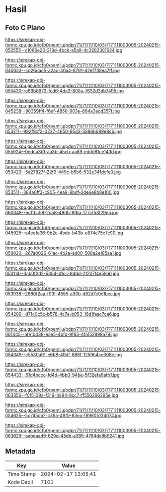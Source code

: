 # Hasil

## Foto C Plano

https://sirekap-obj-formc.kpu.go.id/cfb0/pemilu/pdpr/71/71/11/10/03/7171111003005-20240215-052555--c1066e23-218d-4bcb-a5a9-4c3282381624.jpg

https://sirekap-obj-formc.kpu.go.id/cfb0/pemilu/pdpr/71/71/11/10/03/7171111003005-20240215-045033--cd26dac5-a2ac-40a4-8791-d2ef738ea7ff.jpg

https://sirekap-obj-formc.kpu.go.id/cfb0/pemilu/pdpr/71/71/11/10/03/7171111003005-20240215-055430--e89b8673-fcd6-4da3-800a-7632d3db7495.jpg

https://sirekap-obj-formc.kpu.go.id/cfb0/pemilu/pdpr/71/71/11/10/03/7171111003005-20240215-045238--90359ff4-f6ef-4850-903e-684a3acd357f.jpg

https://sirekap-obj-formc.kpu.go.id/cfb0/pemilu/pdpr/71/71/11/10/03/7171111003005-20240215-053211--992f9cf2-0227-4650-95d3-5886b689e8c6.jpg

https://sirekap-obj-formc.kpu.go.id/cfb0/pemilu/pdpr/71/71/11/10/03/7171111003005-20240215-055924--0edca3b1-aa3b-45cb-aa89-eddd81ce143d.jpg

https://sirekap-obj-formc.kpu.go.id/cfb0/pemilu/pdpr/71/71/11/10/03/7171111003005-20240215-053420--5a27827f-22f9-449c-b5b6-532e341dcfe0.jpg

https://sirekap-obj-formc.kpu.go.id/cfb0/pemilu/pdpr/71/71/11/10/03/7171111003005-20240215-053511--384a0ff3-c905-4ea9-9bdf-2de6e8b8e100.jpg

https://sirekap-obj-formc.kpu.go.id/cfb0/pemilu/pdpr/71/71/11/10/03/7171111003005-20240215-060348--ec1fbc58-2d58-490b-9f6a-177cf53f29e5.jpg

https://sirekap-obj-formc.kpu.go.id/cfb0/pemilu/pdpr/71/71/11/10/03/7171111003005-20240215-045925--a4eefa36-9b2c-4bde-b43b-e874e75c7e90.jpg

https://sirekap-obj-formc.kpu.go.id/cfb0/pemilu/pdpr/71/71/11/10/03/7171111003005-20240215-050020--267a0026-61ac-4b2a-ad00-508a2e185aa1.jpg

https://sirekap-obj-formc.kpu.go.id/cfb0/pemilu/pdpr/71/71/11/10/03/7171111003005-20240215-050114--3ab0f2d2-5354-41cc-946d-21207f4e58a6.jpg

https://sirekap-obj-formc.kpu.go.id/cfb0/pemilu/pdpr/71/71/11/10/03/7171111003005-20240215-053936--2680f2aa-f09f-4555-a30b-d82d7e0e1bec.jpg

https://sirekap-obj-formc.kpu.go.id/cfb0/pemilu/pdpr/71/71/11/10/03/7171111003005-20240215-054209--d71c0c5c-b578-4c7a-b053-16d1faac7ca6.jpg

https://sirekap-obj-formc.kpu.go.id/cfb0/pemilu/pdpr/71/71/11/10/03/7171111003005-20240215-061445--afe1b438-eae5-4bfd-9f83-4fa152998a79.jpg

https://sirekap-obj-formc.kpu.go.id/cfb0/pemilu/pdpr/71/71/11/10/03/7171111003005-20240215-054349--c5530a91-e6b8-49df-868f-1259b4cc008e.jpg

https://sirekap-obj-formc.kpu.go.id/cfb0/pemilu/pdpr/71/71/11/10/03/7171111003005-20240215-054433--61d4bccc-fd4d-4bb0-94be-5f32efa6afb1.jpg

https://sirekap-obj-formc.kpu.go.id/cfb0/pemilu/pdpr/71/71/11/10/03/7171111003005-20240215-063356--f0f5109a-f319-4a94-8cc7-ff556266295e.jpg

https://sirekap-obj-formc.kpu.go.id/cfb0/pemilu/pdpr/71/71/11/10/03/7171111003005-20240215-054625--5c745da7-c39a-49f0-83ea-f69805134074.jpg

https://sirekap-obj-formc.kpu.go.id/cfb0/pemilu/pdpr/71/71/11/10/03/7171111003005-20240215-063629--aebeaad9-629d-45dd-a385-4784dc8b9241.jpg


## Metadata

| Key        | Value               |
| ---------- | ------------------- |
| Time Stamp | 2024-02-17 13:05:41 |
| Kode Dapil | 7101                |




